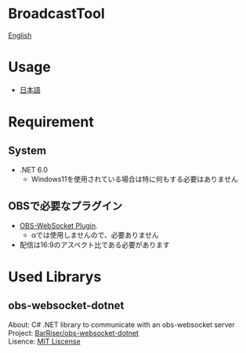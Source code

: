 # BroadcastTool
[English](./README.md)  
# Usage
- [日本語](./Document/Usage-JP.md)

# Requirement
## System
- .NET 6.0
  -  Windows11を使用されている場合は特に何もする必要はありません

## OBSで必要なプラグイン
- [OBS-WebSocket Plugin](https://github.com/obsproject/obs-websocket/releases).
  - αでは使用しませんので、必要ありません 
- 配信は16:9のアスペクト比である必要があります 

# Used Librarys
## obs-websocket-dotnet
About: C# .NET library to communicate with an obs-websocket server  
Project: [BarRiser/obs-websocket-dotnet](https://github.com/BarRaider/obs-websocket-dotnet)  
Lisence: [MIT Liscense](https://github.com/BarRaider/obs-websocket-dotnet/blob/master/LICENSE)  